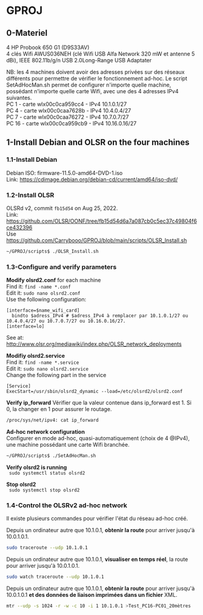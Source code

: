# GPROJ

## 0-Materiel   
4 HP Probook 650 G1 (D9S33AV)     
4 clés Wifi AWUS036NEH (clé Wifi USB Alfa Network 320 mW et antenne 5 dBi), IEEE 802.11b/g/n USB 2.0Long-Range USB Adaptater   

NB: les 4 machines doivent avoir des adresses privées sur des réseaux différents pour permettre de vérifier le fonctionnement ad-hoc. Le script SetAdHocMan.sh permet de configurer n'importe quelle machine, possédant n'importe quelle carte Wifi, avec une des 4 adresses IPv4 suivantes.     
PC 1 - carte wlx00c0ca959cc4 - IPv4 10.1.0.1/27             
PC 4 - carte wlx00c0caa7628b - IPv4 10.4.0.4/27               
PC 7 - carte wlx00c0caa76272 - IPv4 10.7.0.7/27                 
PC 16 - carte wlx00c0ca959cb9 - IPv4 10.16.0.16/27                    

## 1-Install Debian and OLSR on the four machines   

### 1.1-Install Debian
Debian ISO: firmware-11.5.0-amd64-DVD-1.iso   
Link: https://cdimage.debian.org/debian-cd/current/amd64/iso-dvd/   

### 1.2-Install OLSR   
OLSRd v2, commit ```fb15d54``` on Aug 25, 2022.   
Link: https://github.com/OLSR/OONF/tree/fb15d54d6a7a087cb0c5ec37c49804f6ce432396   
Use https://github.com/Carrybooo/GPROJ/blob/main/scripts/OLSR_Install.sh   
```bash
~/GPROJ/scripts$ ./OLSR_Install.sh   
```
### 1.3-Configure and verify parameters

**Modify olsrd2.conf** for each machine   
Find it: ```find -name *.conf```    
Edit it: ```sudo nano olsrd2.conf```   
Use the following configuration:  
```
[interface=$name_wifi_card]
  bindto $adress_IPv4 # $adress_IPv4 à remplacer par 10.1.0.1/27 ou 10.4.0.4/27 ou 10.7.0.7/27 ou 10.16.0.16/27.
[interface=lo]
```
See at: http://www.olsr.org/mediawiki/index.php/OLSR_network_deployments   

**Modifiy olsrd2.service**   
Find it: ```find -name *.service```   
Edit it: ```sudo nano olsrd2.service```   
Change the following part in the service   
```
[Service]
ExecStart=/usr/sbin/olsrd2_dynamic --load=/etc/olsrd2/olsrd2.conf
```

**Verify ip_forward**
Vérifier que la valeur contenue dans ip_forward est 1. Si 0, la changer en 1 pour assurer le routage.      

```bash              
/proc/sys/net/ipv4: cat ip_forward         
```        

**Ad-hoc network configuration**    
Configurer en mode ad-hoc, quasi-automatiquement (choix de 4 @IPv4), une machine possédant une carte Wifi branchée.
```bash
~/GPROJ/scripts$ ./SetAdHocMan.sh  
```

**Verify olsrd2 is running**    
``` sudo systemctl status olsrd2```

**Stop olsrd2**    
``` sudo systemctl stop olsrd2```

### 1.4-Control the OLSRv2 ad-hoc network    
Il existe plusieurs commandes pour vérifier l'état du réseau ad-hoc créé.      

Depuis un ordinateur autre que 10.1.0.1, **obtenir la route** pour arriver jusqu'à 10.0.1.0.1.     
```bash
sudo traceroute --udp 10.1.0.1
```
Depuis un ordinateur autre que 10.1.0.1, **visualiser en temps réel**, la route pour arriver jusqu'à 10.0.1.0.1.    
```bash
sudo watch traceroute --udp 10.1.0.1
 ```
Depuis un ordinateur autre que 10.1.0.1, **obtenir la route** pour arriver jusqu'à 10.0.1.0.1 **et des données de liaison imprimées dans un fichier** XML.     
```bash
mtr --udp -s 1024 -r -w -c 10 -i 1 10.1.0.1 >Test_PC16-PC01_20mètres
```



